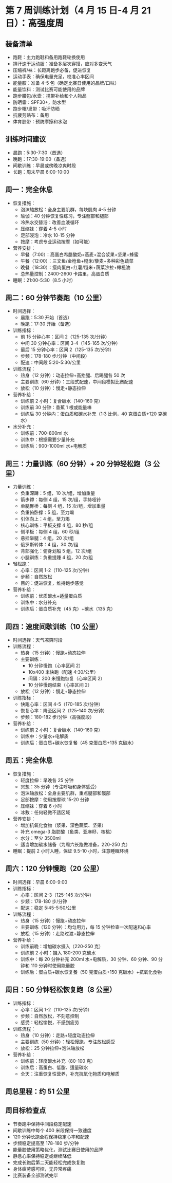 # 第 7 周训练计划（4 月 15 日-4 月 21 日）：高强度周

## 装备清单

- 跑鞋：主力跑鞋和备用跑鞋轮换使用
- 排汗速干运动服：准备多层次穿搭，应对多变天气
- 压缩裤/袜：长距离跑步必备，促进恢复
- 运动手表：确保电量充足，校准心率区间
- 能量胶：准备 4-5 包（确定比赛日使用的品牌/口味）
- 能量饮料：测试比赛可能使用的品牌
- 跑步腰包/水壶：携带补给和个人物品
- 防晒霜：SPF30+，防水型
- 跑步帽/发带：吸汗防晒
- 抗疲劳贴布：备用
- 体育胶带：预防摩擦和水泡

## 训练时间建议

- 晨跑：5:30-7:30（首选）
- 晚跑：17:30-19:00（备选）
- 间歇训练：早晨或傍晚凉爽时段
- 长跑：周末早晨 6:00-10:00

## 周一：完全休息

- 恢复措施：
  - 泡沫轴放松：全身主要肌群，每块肌肉 4-5 分钟
  - 瑜伽：40 分钟恢复性练习，专注髋部和腿部
  - 冷热水交替浴：改善血液循环
  - 压缩袜：穿着 4-5 小时
  - 足部浸泡：冷水 10-15 分钟
  - 按摩：考虑专业运动按摩（如可能）
- 营养安排：
  - 早餐（7:00）：高蛋白希腊酸奶+燕麦+混合浆果+坚果+蜂蜜
  - 午餐（12:00）：三文鱼/金枪鱼+糙米/藜麦+多种彩色蔬菜
  - 晚餐（18:30）：瘦肉蛋白+红薯/糙米+蔬菜沙拉+橄榄油
  - 总热量控制：2400-2600 卡路里，高蛋白质
- 睡眠：21:00-5:30（8.5 小时）

## 周二：60 分钟节奏跑（10 公里）

- 时间选择：
  - 晨跑：5:30 开始（首选）
  - 晚跑：17:30 开始（备选）
- 训练指标：
  - 前 15 分钟心率：区间 2（125-135 次/分钟）
  - 中间 30 分钟心率：区间 3-4（145-165 次/分钟）
  - 最后 15 分钟心率：区间 2（125-135 次/分钟）
  - 步频：178-180 步/分钟（中间段）
  - 配速：中间段 5:20-5:30/公里
- 训练流程：
  - 热身（12 分钟）：动态拉伸+高抬腿、后踢腿各 50 次
  - 主要训练（60 分钟）：三段式配速，中间段模拟比赛配速
  - 放松（10 分钟）：慢走+静态拉伸
- 营养补给：
  - 训练前 2 小时：复合碳水（140-160 克）
  - 训练前 30 分钟：香蕉 1 根或能量棒
  - 训练后 30 分钟内：蛋白质和碳水补充（1:3 比例，40 克蛋白质+120 克碳水）
- 水分补充：
  - 训练前：700-800ml 水
  - 训练中：根据需要少量补充
  - 训练后：900-1000ml 水+电解质

## 周三：力量训练（60 分钟）+ 20 分钟轻松跑（3 公里）

- 力量训练：
  - 负重深蹲：5 组，10 次/组，增加重量
  - 箭步蹲：每侧 4 组，15 次/组，手持哑铃
  - 单腿臀桥：每侧 4 组，15 次/组，增加重量
  - 负重俯卧撑：5 组，至力竭
  - 引体向上：4 组，至力竭
  - 核心训练：平板支撑 4 组，80 秒/组
  - 侧平板：每侧 4 组，60 秒/组
  - 悬挂举腿：4 组，20 次/组
  - 俄罗斯转体：4 组，30 次/组
  - 背部强化：俯身划船 5 组，12 次/组
  - 小腿训练：负重提踵 4 组，20 次/组
- 轻松跑：
  - 心率：区间 1-2（110-125 次/分钟）
  - 步频：自然放松
  - 目的：促进恢复，维持跑步感觉
- 营养补给：
  - 训练前：优质碳水+适量蛋白质
  - 训练中：水分补充
  - 训练后：蛋白质补充（45 克）+碳水（135 克）

## 周四：速度间歇训练（10 公里）

- 时间选择：天气凉爽时段
- 训练流程：
  - 热身（15 分钟）：慢跑+动态拉伸
  - 主要训练：
    - 10 分钟慢跑（心率区间 2）
    - 10x400 米快跑（配速 4:30/公里）
    - 间隔：200 米慢跑恢复（心率区间 2）
    - 10 分钟慢跑结束（心率区间 2）
  - 放松（12 分钟）：慢走+静态拉伸
- 训练指标：
  - 快跑心率：区间 4-5（170-185 次/分钟）
  - 恢复心率：降至区间 2（125-140 次/分钟）
  - 步频：180-182 步/分钟（高强度段）
- 营养补给：
  - 训练前 2 小时：复合碳水（140-160 克）
  - 训练中：少量水+电解质
  - 训练后：蛋白质+碳水恢复餐（45 克蛋白质+135 克碳水）

## 周五：完全休息

- 恢复措施：
  - 轻度拉伸：早晚各 25 分钟
  - 冥想：35 分钟（专注呼吸和身体感受）
  - 泡沫轴放松：全身主要肌群，重点腿部和髋部
  - 足部按摩：使用按摩球 15-20 分钟
  - 压缩袜：穿着 6 小时
  - 冰敷：任何轻微不适区域
- 营养安排：
  - 增加抗氧化食物（浆果、深色蔬菜、坚果）
  - 补充 omega-3 脂肪酸（鱼类、亚麻籽、核桃）
  - 水分：至少 3500ml
  - 适当增加碳水储备（为周六长跑做准备，220-250 克）
- 睡眠：提前 2 小时入睡，保证 9.5-10 小时，注意睡眠环境

## 周六：120 分钟慢跑（20 公里）

- 时间选择：早晨 6:00-9:00
- 训练指标：
  - 心率：区间 2-3（125-145 次/分钟）
  - 步频：178-180 步/分钟
  - 配速：稳定 5:45-5:50/公里
- 训练流程：
  - 热身（15 分钟）：慢跑+动态拉伸
  - 主要训练（120 分钟）：均匀用力，每 15 分钟检查一次配速和心率
  - 放松（15 分钟）：走路过渡+静态拉伸
- 营养补给：
  - 训练前晚：增加碳水摄入（220-250 克）
  - 训练前 2 小时：摄入 180-200 克碳水
  - 训练中：每 20 分钟补充 200ml 水+电解质，30 分钟、60 分钟、90 分钟和 110 分钟时使用能量胶
  - 训练后：蛋白质+碳水恢复餐（50 克蛋白质+150 克碳水）+抗氧化食物

## 周日：50 分钟轻松恢复跑（8 公里）

- 训练指标：
  - 心率：区间 1-2（110-125 次/分钟）
  - 步频：自然放松，不刻意控制
  - 感受：轻松愉悦，不感到疲劳
- 训练流程：
  - 热身（10 分钟）：走路+轻度动态拉伸
  - 主要训练（50 分钟）：轻松慢跑，专注放松感受
  - 放松：25 分钟拉伸+泡沫轴放松
- 营养补给：
  - 训练前：轻度碳水补充（80-100 克）
  - 训练后：高蛋白、低脂、适量碳水
  - 全天：注重恢复性营养，补充抗氧化物质和电解质

## 周总里程：约 51 公里

## 周目标检查点

- 节奏跑中保持中间段稳定配速
- 间歇训练中每个 400 米段保持一致速度
- 120 分钟长跑全程保持稳定心率和配速
- 步频稳定提高至 178-180 步/分钟
- 能量胶使用策略优化，测试比赛日使用的品牌
- 静息心率保持稳定或继续降低
- 完成长跑后第二天能轻松完成恢复跑
- 身体疲劳感可控，无异常疼痛
- 比赛装备全部测试完毕
